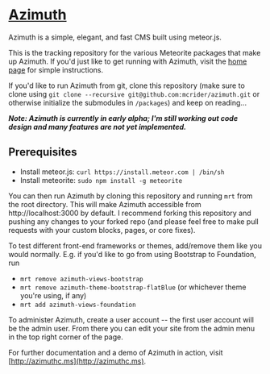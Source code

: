 # [Azimuth](http://github.com/mcrider/azimuth)

Azimuth is a simple, elegant, and fast CMS built using meteor.js.

This is the tracking repository for the various Meteorite packages that make up Azimuth.  If you'd just like to get running with Azimuth, visit the [home page](http://azimuthc.ms/) for simple instructions.

If you'd like to run Azimuth from git, clone this repository (make sure to clone using `git clone --recursive git@github.com:mcrider/azimuth.git` or otherwise initialize the submodules in `/packages`) and keep on reading...

***Note: Azimuth is currently in early alpha; I'm still working out code design and many features are not yet implemented.***

## Prerequisites

* Install meteor.js: `curl https://install.meteor.com | /bin/sh`
* Install meteorite: `sudo npm install -g meteorite`

You can then run Azimuth by cloning this repository and running `mrt` from the root directory.  This will make Azimuth accessible from http://localhost:3000 by default.  I recommend forking this repository and pushing any changes to your forked repo (and please feel free to make pull requests with your custom blocks, pages, or core fixes).

To test different front-end frameworks or themes, add/remove them like you would normally.  E.g. if you'd like to go from using Bootstrap to Foundation, run
* `mrt remove azimuth-views-bootstrap`
* `mrt remove azimuth-theme-bootstrap-flatBlue` (or whichever theme you're using, if any)
* `mrt add azimuth-views-foundation`

To administer Azimuth, create a user account -- the first user account will be the admin user.  From there you can edit your site from the admin menu in the top right corner of the page.

For further documentation and a demo of Azimuth in action, visit [http://azimuthc.ms](http://azimuthc.ms).
